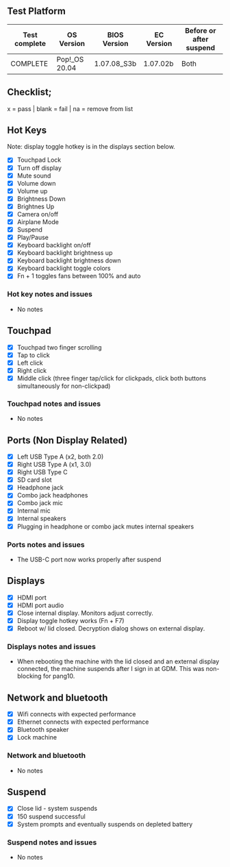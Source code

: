 ## Test Platform

| Test complete | OS Version     | BIOS Version | EC Version | Before or after suspend |
| ------------- | -------------- | ------------ | ---------- | ----------------------- |
| COMPLETE      | Pop!\_OS 20.04 | 1.07.08_S3b  | 1.07.02b   | Both                    |

## Checklist;
x = pass | blank = fail | na = remove from list

## Hot Keys

Note: display toggle hotkey is in the displays section below.

- [x] Touchpad Lock
- [x] Turn off display
- [x] Mute sound
- [x] Volume down
- [x] Volume up
- [x] Brightness Down
- [x] Brightnes Up
- [x] Camera on/off
- [x] Airplane Mode
- [x] Suspend
- [x] Play/Pause
- [x] Keyboard backlight on/off
- [x] Keyboard backlight brightness up
- [x] Keyboard backlight brightness down
- [x] Keyboard backlight toggle colors
- [x] Fn + 1 toggles fans between 100% and auto

### Hot key notes and issues

- No notes

## Touchpad

- [x] Touchpad two finger scrolling
- [x] Tap to click
- [x] Left click
- [x] Right click
- [x] Middle click (three finger tap/click for clickpads, click both buttons simultaneously for non-clickpad)

### Touchpad notes and issues

- No notes

## Ports (Non Display Related)

- [x] Left USB Type A (x2, both 2.0)
- [x] Right USB Type A (x1, 3.0)
- [x] Right USB Type C
- [x] SD card slot
- [x] Headphone jack
- [x] Combo jack headphones
- [x] Combo jack mic
- [x] Internal mic
- [x] Internal speakers
- [x] Plugging in headphone or combo jack mutes internal speakers

### Ports notes and issues

- The USB-C port now works properly after suspend

## Displays

- [x] HDMI port
- [x] HDMI port audio
- [x] Close internal display. Monitors adjust correctly.
- [x] Display toggle hotkey works (Fn + F7)
- [x] Reboot w/ lid closed. Decryption dialog shows on external display.

### Displays notes and issues

- When rebooting the machine with the lid closed and an external display connected, the machine suspends after I sign in at GDM. This was non-blocking for pang10.

## Network and bluetooth

- [x] Wifi connects with expected performance
- [x] Ethernet connects with expected performance
- [x] Bluetooth speaker
- [x] Lock machine

### Network and bluetooth

- No notes

## Suspend

- [x] Close lid - system suspends
- [x] 150 suspend successful
- [x] System prompts and eventually suspends on depleted battery

### Suspend notes and issues

- No notes
